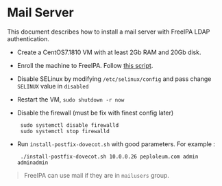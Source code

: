 # Mail Server

This document describes how to install a mail server with FreeIPA LDAP authentication.

* Create a CentOS7.1810 VM with at least 2Gb RAM and 20Gb disk.

* Enroll the machine to FreeIPA. Follow [this script](../../freeipa/client/install-centos7-1810.sh).

* Disable SELinux by modifying `/etc/selinux/config` and pass change `SELINUX` value in `disabled`

* Restart the VM, `sudo shutdown -r now`

* Disable the firewall (must be fix with finest config later)

       sudo systemctl disable firewalld 
       sudo systemctl stop firewalld  

* Run `install-postfix-dovecot.sh` with good parameters. For example :

       ./install-postfix-dovecot.sh 10.0.0.26 peploleum.com admin adminadmin

> FreeIPA can use mail if they are in `mailusers` group.

